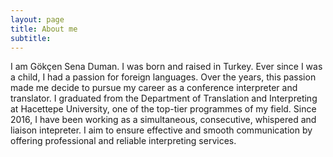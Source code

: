 ```yaml
---
layout: page
title: About me
subtitle: 
---
```


I am Gökçen Sena Duman. I was born and raised in Turkey. Ever since I was a child, I had a passion for foreign languages. Over the years, this passion made me decide to pursue my career as a conference interpreter and translator. I graduated from the Department of Translation and Interpreting at Hacettepe University, one of the top-tier programmes of my field. Since 2016, I have been working as a simultaneous, consecutive, whispered and liaison intepreter. I aim to ensure effective and smooth communication by offering professional and reliable interpreting services. 
